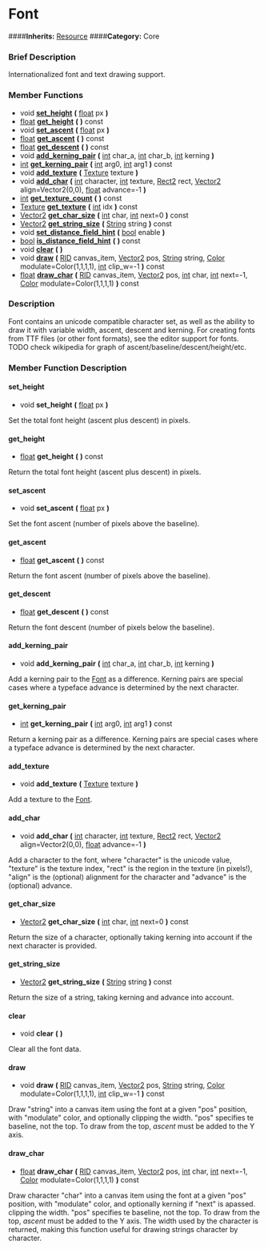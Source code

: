 #  Font  
####**Inherits:** [Resource](class_resource)
####**Category:** Core

###  Brief Description  
Internationalized font and text drawing support.

###  Member Functions 
  * void  **[set&#95;height](#set_height)**  **(** [float](class_float) px  **)**
  * [float](class_float)  **[get&#95;height](#get_height)**  **(** **)** const
  * void  **[set&#95;ascent](#set_ascent)**  **(** [float](class_float) px  **)**
  * [float](class_float)  **[get&#95;ascent](#get_ascent)**  **(** **)** const
  * [float](class_float)  **[get&#95;descent](#get_descent)**  **(** **)** const
  * void  **[add&#95;kerning&#95;pair](#add_kerning_pair)**  **(** [int](class_int) char_a, [int](class_int) char_b, [int](class_int) kerning  **)**
  * [int](class_int)  **[get&#95;kerning&#95;pair](#get_kerning_pair)**  **(** [int](class_int) arg0, [int](class_int) arg1  **)** const
  * void  **[add&#95;texture](#add_texture)**  **(** [Texture](class_texture) texture  **)**
  * void  **[add&#95;char](#add_char)**  **(** [int](class_int) character, [int](class_int) texture, [Rect2](class_rect2) rect, [Vector2](class_vector2) align=Vector2(0,0), [float](class_float) advance=-1  **)**
  * [int](class_int)  **[get&#95;texture&#95;count](#get_texture_count)**  **(** **)** const
  * [Texture](class_texture)  **[get&#95;texture](#get_texture)**  **(** [int](class_int) idx  **)** const
  * [Vector2](class_vector2)  **[get&#95;char&#95;size](#get_char_size)**  **(** [int](class_int) char, [int](class_int) next=0  **)** const
  * [Vector2](class_vector2)  **[get&#95;string&#95;size](#get_string_size)**  **(** [String](class_string) string  **)** const
  * void  **[set&#95;distance&#95;field&#95;hint](#set_distance_field_hint)**  **(** [bool](class_bool) enable  **)**
  * [bool](class_bool)  **[is&#95;distance&#95;field&#95;hint](#is_distance_field_hint)**  **(** **)** const
  * void  **[clear](#clear)**  **(** **)**
  * void  **[draw](#draw)**  **(** [RID](class_rid) canvas_item, [Vector2](class_vector2) pos, [String](class_string) string, [Color](class_color) modulate=Color(1,1,1,1), [int](class_int) clip_w=-1  **)** const
  * [float](class_float)  **[draw&#95;char](#draw_char)**  **(** [RID](class_rid) canvas_item, [Vector2](class_vector2) pos, [int](class_int) char, [int](class_int) next=-1, [Color](class_color) modulate=Color(1,1,1,1)  **)** const

###  Description  
Font contains an unicode compatible character set, as well as the ability to draw it with variable width, ascent, descent and kerning. For creating fonts from TTF files (or other font formats), see the editor support for fonts. TODO check wikipedia for graph of ascent/baseline/descent/height/etc.

###  Member Function Description  

#### <a name="set_height">set_height</a>
  * void  **set&#95;height**  **(** [float](class_float) px  **)**

Set the total font height (ascent plus descent) in pixels.

#### <a name="get_height">get_height</a>
  * [float](class_float)  **get&#95;height**  **(** **)** const

Return the total font height (ascent plus descent) in pixels.

#### <a name="set_ascent">set_ascent</a>
  * void  **set&#95;ascent**  **(** [float](class_float) px  **)**

Set the font ascent (number of pixels above the baseline).

#### <a name="get_ascent">get_ascent</a>
  * [float](class_float)  **get&#95;ascent**  **(** **)** const

Return the font ascent (number of pixels above the baseline).

#### <a name="get_descent">get_descent</a>
  * [float](class_float)  **get&#95;descent**  **(** **)** const

Return the font descent (number of pixels below the baseline).

#### <a name="add_kerning_pair">add_kerning_pair</a>
  * void  **add&#95;kerning&#95;pair**  **(** [int](class_int) char_a, [int](class_int) char_b, [int](class_int) kerning  **)**

Add a kerning pair to the [Font](class_font) as a difference. Kerning pairs are special cases where a typeface advance is determined by the next character.

#### <a name="get_kerning_pair">get_kerning_pair</a>
  * [int](class_int)  **get&#95;kerning&#95;pair**  **(** [int](class_int) arg0, [int](class_int) arg1  **)** const

Return a kerning pair as a difference. Kerning pairs are special cases where a typeface advance is determined by the next character.

#### <a name="add_texture">add_texture</a>
  * void  **add&#95;texture**  **(** [Texture](class_texture) texture  **)**

Add a texture to the [Font](class_font).

#### <a name="add_char">add_char</a>
  * void  **add&#95;char**  **(** [int](class_int) character, [int](class_int) texture, [Rect2](class_rect2) rect, [Vector2](class_vector2) align=Vector2(0,0), [float](class_float) advance=-1  **)**

Add a character to the font, where "character" is the unicode value, "texture" is the texture index, "rect" is the region in the texture (in pixels!), "align" is the (optional) alignment for the character and "advance" is the (optional) advance.

#### <a name="get_char_size">get_char_size</a>
  * [Vector2](class_vector2)  **get&#95;char&#95;size**  **(** [int](class_int) char, [int](class_int) next=0  **)** const

Return the size of a character, optionally taking kerning into account if the next character is provided.

#### <a name="get_string_size">get_string_size</a>
  * [Vector2](class_vector2)  **get&#95;string&#95;size**  **(** [String](class_string) string  **)** const

Return the size of a string, taking kerning and advance into account.

#### <a name="clear">clear</a>
  * void  **clear**  **(** **)**

Clear all the font data.

#### <a name="draw">draw</a>
  * void  **draw**  **(** [RID](class_rid) canvas_item, [Vector2](class_vector2) pos, [String](class_string) string, [Color](class_color) modulate=Color(1,1,1,1), [int](class_int) clip_w=-1  **)** const

Draw "string" into a canvas item using the font at a given "pos" position, with "modulate" color, and optionally clipping the width. "pos" specifies te baseline, not the top. To draw from the top, _ascent_ must be added to the Y axis.

#### <a name="draw_char">draw_char</a>
  * [float](class_float)  **draw&#95;char**  **(** [RID](class_rid) canvas_item, [Vector2](class_vector2) pos, [int](class_int) char, [int](class_int) next=-1, [Color](class_color) modulate=Color(1,1,1,1)  **)** const

Draw character "char" into a canvas item using the font at a given "pos" position, with "modulate" color, and optionally kerning if "next" is apassed. clipping the width. "pos" specifies te baseline, not the top. To draw from the top, _ascent_ must be added to the Y axis. The width used by the character is returned, making this function useful for drawing strings character by character.
